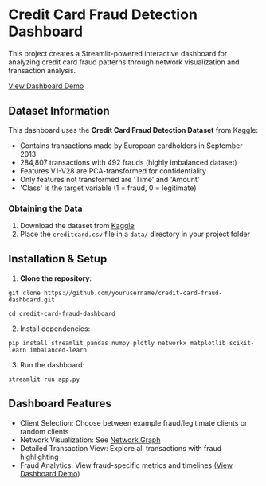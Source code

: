 # Credit Card Fraud Detection Dashboard
This project creates a Streamlit-powered interactive dashboard for analyzing credit card fraud patterns through network visualization and transaction analysis. 

[View Dashboard Demo](https://github.com/sumitdeole/aml_dashboard/blob/main/dashboard_demo.gif)



## Dataset Information

This dashboard uses the **Credit Card Fraud Detection Dataset** from Kaggle:
- Contains transactions made by European cardholders in September 2013
- 284,807 transactions with 492 frauds (highly imbalanced dataset)
- Features V1-V28 are PCA-transformed for confidentiality
- Only features not transformed are 'Time' and 'Amount'
- 'Class' is the target variable (1 = fraud, 0 = legitimate)

### Obtaining the Data

1. Download the dataset from [Kaggle](https://www.kaggle.com/mlg-ulb/creditcardfraud)
2. Place the `creditcard.csv` file in a `data/` directory in your project folder



## Installation & Setup

1. **Clone the repository**:

`git clone https://github.com/yourusername/credit-card-fraud-dashboard.git`

`cd credit-card-fraud-dashboard`

2. Install dependencies:

`pip install streamlit pandas numpy plotly networkx matplotlib scikit-learn imbalanced-learn`

3. Run the dashboard:

`streamlit run app.py`


## Dashboard Features
- Client Selection: Choose between example fraud/legitimate clients or random clients
- Network Visualization: See [Network Graph](https://github.com/sumitdeole/aml_dashboard/blob/main/Fraud_network_analysis.pdf)
- Detailed Transaction View: Explore all transactions with fraud highlighting
- Fraud Analytics: View fraud-specific metrics and timelines ([View Dashboard Demo](https://github.com/sumitdeole/aml_dashboard/blob/main/dashboard_demo.gif))

